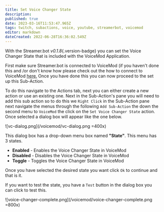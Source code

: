 ```yaml
---
title: Set Voice Changer State
description:
published: true
date: 2023-03-16T11:53:47.965Z
tags: twitch, subactions, voice, youtube, streamerbot, voicemod
editor: markdown
dateCreated: 2022-06-28T16:36:02.549Z
---
```


With the Streamer.bot *v0.1.8*{.version-badge} you can set the Voice Changer State that is included with the VoiceMod Application.

First make sure Streamer.bot is connected to VoiceMod (if you haven't done this and /or don't know how please check out the how to connect to VoiceMod [here.](/guide/integrations/voicemod)
Once you have done this you can now proceed to the set up this Sub-Action.


To do this navigate to the Actions tab, next you can either create a new action or use an existing one.
Next in the Sub-Action's pane you will need to add this sub action so to do this we `Right Click` in the Sub-Action pane next navigate the menus through the following `Add Sub-Action` the down the second menu to `VoiceMod` the click on the `Set Voice Changer State` action. Once selected a dialog box will appear like the one below.

![vc-dialog.png](/voicemod/vc-dialog.png =400x)

This dialog box has a drop-down menu box named **"State"**. This menu has 3 states.

- **Enabled** - Enables the Voice Changer State in VoiceMod
- **Disabled** - Disables the Voice Changer State in VoiceMod
- **Toggle** - Toggles the Voice Changer State in VoiceMod


Once you have selected the desired state you want click `Ok` to continue and that is it.

If you want to test the state, you have a `Test` button in the dialog box you can click to test this.

![voice-changer-complete.png](/voicemod/voice-changer-complete.png =800x)
